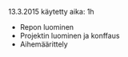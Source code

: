 13.3.2015 käytetty aika: 1h
  <ul>
    <li>Repon luominen </li>
    <li>Projektin luominen ja konffaus </li>
    <li>Aihemäärittely </li>
  </ul>
